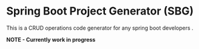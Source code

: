 Spring Boot Project Generator (SBG)
=======================

This is a CRUD operations code generator for any spring boot developers .

<b>NOTE - Currently work in progress </b>
